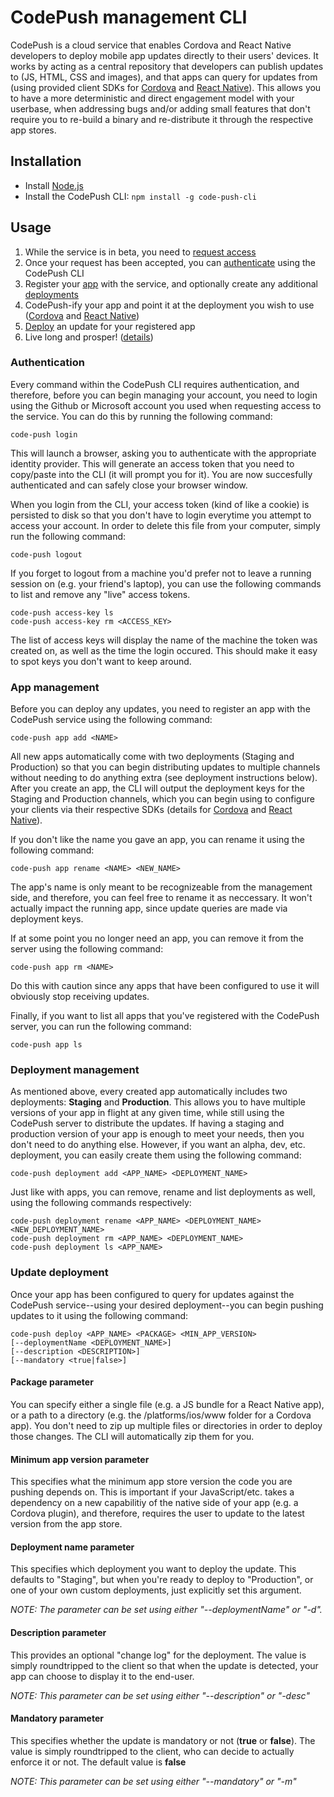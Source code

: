 # CodePush management CLI

CodePush is a cloud service that enables Cordova and React Native developers to deploy mobile app updates directly to their users' devices. It works by acting as
a central repository that developers can publish updates to (JS, HTML, CSS and images), and that apps can query for updates from (using provided client SDKs for
[Cordova](http://github.com/cordova-plugin-code-push) and [React Native](http://github.com/react-native-code-push)). This allows you to
have a more deterministic and direct engagement model with your userbase, when addressing bugs and/or adding small features that don't
require you to re-build a binary and re-distribute it through the respective app stores.

## Installation

* Install [Node.js](https://nodejs.org/) 
* Install the CodePush CLI: `npm install -g code-push-cli`

## Usage

1. While the service is in beta, you need to [request access](https://microsoft.github.io/code-push)
2. Once your request has been accepted, you can [authenticate](#authentication) using the CodePush CLI
3. Register your [app](#app-management) with the service, and optionally create any additional [deployments](#deployment-management)
4. CodePush-ify your app and point it at the deployment you wish to use ([Cordova](http://github.com/Microsoft/cordova-plugin-code-push) and [React Native](http://github.com/Microsoft/react-native-code-push))
5. [Deploy](#update-deployment) an update for your registered app
6. Live long and prosper! ([details](https://en.wikipedia.org/wiki/Vulcan_salute))

### Authentication

Every command within the CodePush CLI requires authentication, and therefore, before you can begin managing your account, you need to login using
the Github or Microsoft account you used when requesting access to the service. You can do this by running the following command:

```
code-push login
```

This will launch a browser, asking you to authenticate with the appropriate identity provider.
This will generate an access token that you need to copy/paste into the CLI (it will prompt you for it).
You are now succesfully authenticated and can safely close your browser window.

When you login from the CLI, your access token (kind of like a cookie) is persisted to disk so
that you don't have to login everytime you attempt to access your account. In order to delete
this file from your computer, simply run the following command:

```
code-push logout
```

If you forget to logout from a machine you'd prefer not to leave a running session on
(e.g. your friend's laptop), you can use the following commands to list and remove any
"live" access tokens. 

```
code-push access-key ls
code-push access-key rm <ACCESS_KEY>
```

The list of access keys will display the name of the machine the token was created on, as well
as the time the login occured. This should make it easy to spot keys you don't want to keep around.

### App management
Before you can deploy any updates, you need to register an app with the CodePush service
using the following command:

```
code-push app add <NAME>
```

All new apps automatically come with two deployments (Staging and Production) so that you
can begin distributing updates to multiple channels without needing to do anything extra
(see deployment instructions below). After you create an app, the CLI will output the deployment
keys for the Staging and Production channels, which you can begin using to configure your clients
via their respective SDKs (details for [Cordova](http://github.com/cordova-plugin-code-push) and
[React Native](http://github.com/react-native-code-push)).

If you don't like the name you gave an app, you can rename it using the following command:

```
code-push app rename <NAME> <NEW_NAME>
```

The app's name is only meant to be recognizeable from the management side, and therefore, you
can feel free to rename it as neccessary. It won't actually impact the running app, since update queries
are made via deployment keys.

If at some point you no longer need an app, you can remove it from the server using the following command:

```
code-push app rm <NAME>
```

Do this with caution since any apps that have been configured to use it will obviously stop receiving updates.

Finally, if you want to list all apps that you've registered with the CodePush server,
you can run the following command:

```
code-push app ls
```

### Deployment management
As mentioned above, every created app automatically includes two deployments: **Staging** and **Production**. 
This allows you to have multiple versions of your app in flight at any given time, while still using the CodePush
server to distribute the updates. If having a staging and production version of your app is enough to meet
your needs, then you don't need to do anything else. However, if you want an alpha, dev, etc. deployment,
you can easily create them using the following command:

```
code-push deployment add <APP_NAME> <DEPLOYMENT_NAME>
```

Just like with apps, you can remove, rename and list deployments as well, using the following commands respectively:

```
code-push deployment rename <APP_NAME> <DEPLOYMENT_NAME> <NEW_DEPLOYMENT_NAME>
code-push deployment rm <APP_NAME> <DEPLOYMENT_NAME>
code-push deployment ls <APP_NAME>
```

### Update deployment

Once your app has been configured to query for updates against the CodePush service--using your desired deployment--you
can begin pushing updates to it using the following command:

```
code-push deploy <APP_NAME> <PACKAGE> <MIN_APP_VERSION>
[--deploymentName <DEPLOYMENT_NAME>]
[--description <DESCRIPTION>]
[--mandatory <true|false>]
```

#### Package parameter

You can specify either a single file (e.g. a JS bundle for a React Native app), or a path to a directory
(e.g. the /platforms/ios/www folder for a Cordova app). You don't need to zip up multiple files or directories 
in order to deploy those changes. The CLI will automatically zip them for you.

#### Minimum app version parameter

This specifies what the minimum app store version the code you are pushing depends on. This is important if your
JavaScript/etc. takes a dependency on a new capabilitiy of the native side of your app (e.g. a Cordova plugin), and therefore,
requires the user to update to the latest version from the app store.

#### Deployment name parameter

This specifies which deployment you want to deploy the update. This defaults to "Staging", but when you're ready
to deploy to "Production", or one of your own custom deployments, just explicitly set this argument.

*NOTE: The parameter can be set using either "--deploymentName" or "-d".*

#### Description parameter

This provides an optional "change log" for the deployment. The value is simply roundtripped to the client
so that when the update is detected, your app can choose to display it to the end-user.

*NOTE: This parameter can be set using either "--description" or "-desc"*

#### Mandatory parameter

This specifies whether the update is mandatory or not (**true** or **false**). The value is simply roundtripped to the client,
who can decide to actually enforce it or not. The default value is **false**

*NOTE: This parameter can be set using either "--mandatory" or "-m"*